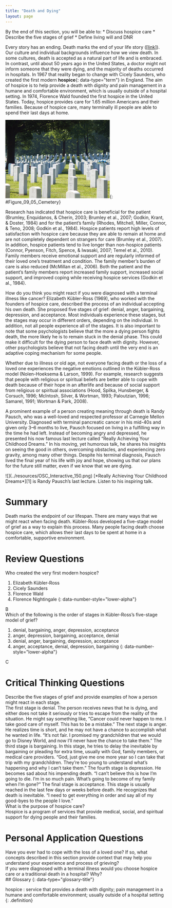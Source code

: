 ```yaml
---
title: "Death and Dying"
layout: page
---
```



<div data-type="abstract" markdown="1">
By the end of this section, you will be able to:
* Discuss hospice care
* Describe the five stages of grief
* Define living will and DNR

</div>

Every story has an ending. Death marks the end of your life story ([\[link\]](#Figure_09_05_Cemetery)). Our culture and individual backgrounds influence how we view death. In some cultures, death is accepted as a natural part of life and is embraced. In contrast, until about 50 years ago in the United States, a doctor might not inform someone that they were dying, and the majority of deaths occurred in hospitals. In 1967 that reality began to change with Cicely Saunders, who created the first modern **hospice**{: data-type="term"} in England. The aim of hospice is to help provide a death with dignity and pain management in a humane and comfortable environment, which is usually outside of a hospital setting. In 1974, Florence Wald founded the first hospice in the United States. Today, hospice provides care for 1.65 million Americans and their families. Because of hospice care, many terminally ill people are able to spend their last days at home.

 ![A cemetery with many gravestones among the grass and trees is shown.](../resources/CNX_Psych_09_05_Cemetery.jpg "In some cultures, people&#x2019;s bodies may be buried in a cemetery after death. (credit: Christina Rutz)"){: #Figure_09_05_Cemetery}

Research has indicated that hospice care is beneficial for the patient (Brumley, Enquidanos, &amp; Cherin, 2003; Brumley et al., 2007; Godkin, Krant, &amp; Doster, 1984) and for the patient’s family (Rhodes, Mitchell, Miller, Connor, &amp; Teno, 2008; Godkin et al., 1984). Hospice patients report high levels of satisfaction with hospice care because they are able to remain at home and are not completely dependent on strangers for care (Brumley et al., 2007). In addition, hospice patients tend to live longer than non-hospice patients (Connor, Pyenson, Fitch, Spence, &amp; Iwasaki, 2007; Temel et al., 2010). Family members receive emotional support and are regularly informed of their loved one’s treatment and condition. The family member’s burden of care is also reduced (McMillan et al., 2006). Both the patient and the patient’s family members report increased family support, increased social support, and improved coping while receiving hospice services (Godkin et al., 1984).

How do you think you might react if you were diagnosed with a terminal illness like cancer? Elizabeth Kübler-Ross (1969), who worked with the founders of hospice care, described the process of an individual accepting his own death. She proposed five stages of grief: denial, anger, bargaining, depression, and acceptance. Most individuals experience these stages, but the stages may occur in different orders, depending on the individual. In addition, not all people experience all of the stages. It is also important to note that some psychologists believe that the more a dying person fights death, the more likely he is to remain stuck in the denial phase. This could make it difficult for the dying person to face death with dignity. However, other psychologists believe that not facing death until the very end is an adaptive coping mechanism for some people.

Whether due to illness or old age, not everyone facing death or the loss of a loved one experiences the negative emotions outlined in the Kübler-Ross model (Nolen-Hoeksema &amp; Larson, 1999). For example, research suggests that people with religious or spiritual beliefs are better able to cope with death because of their hope in an afterlife and because of social support from religious or spiritual associations (Hood, Spilka, Hunsberger, &amp; Corsuch, 1996; McIntosh, Silver, &amp; Wortman, 1993; Paloutzian, 1996; Samarel, 1991; Wortman &amp; Park, 2008).

A prominent example of a person creating meaning through death is Randy Pausch, who was a well-loved and respected professor at Carnegie Mellon University. Diagnosed with terminal pancreatic cancer in his mid-40s and given only 3–6 months to live, Pausch focused on living in a fulfilling way in the time he had left. Instead of becoming angry and depressed, he presented his now famous last lecture called “Really Achieving Your Childhood Dreams.” In his moving, yet humorous talk, he shares his insights on seeing the good in others, overcoming obstacles, and experiencing zero gravity, among many other things. Despite his terminal diagnosis, Pausch lived the final year of his life with joy and hope, showing us that our plans for the future still matter, even if we know that we are dying.

<div data-type="note" data-has-label="true" class="note psychology link-to-learning" data-label="Link to Learning" markdown="1">
<span data-type="media" data-alt=""> ![](../resources/OSC_Interactive_150.png) </span>
[*Really Achieving Your Childhood Dreams*][1] is Randy Pausch’s last lecture. Listen to his inspiring talk.

</div>

# Summary

Death marks the endpoint of our lifespan. There are many ways that we might react when facing death. Kübler-Ross developed a five-stage model of grief as a way to explain this process. Many people facing death choose hospice care, which allows their last days to be spent at home in a comfortable, supportive environment.

# Review Questions

<div data-type="exercise" class="exercise">
<div data-type="problem" class="problem" markdown="1">
Who created the very first modern hospice?

1.  Elizabeth Kübler-Ross
2.  Cicely Saunders
3.  Florence Wald
4.  Florence Nightingale
{: data-number-style="lower-alpha"}

</div>
<div data-type="solution" class="solution" markdown="1">
B

</div>
</div>

<div data-type="exercise" class="exercise">
<div data-type="problem" class="problem" markdown="1">
Which of the following is the order of stages in Kübler-Ross’s five-stage model of grief?

1.  denial, bargaining, anger, depression, acceptance
2.  anger, depression, bargaining, acceptance, denial
3.  denial, anger, bargaining, depression, acceptance
4.  anger, acceptance, denial, depression, bargaining
{: data-number-style="lower-alpha"}

</div>
<div data-type="solution" class="solution" markdown="1">
C

</div>
</div>

# Critical Thinking Questions

<div data-type="exercise" class="exercise">
<div data-type="problem" class="problem" markdown="1">
Describe the five stages of grief and provide examples of how a person might react in each stage.

</div>
<div data-type="solution" class="solution" markdown="1">
The first stage is denial. The person receives news that he is dying, and either does not take it seriously or tries to escape from the reality of the situation. He might say something like, “Cancer could never happen to me. I take good care of myself. This has to be a mistake.” The next stage is anger. He realizes time is short, and he may not have a chance to accomplish what he wanted in life. “It’s not fair. I promised my grandchildren that we would go to Disney World, and now I’ll never have the chance to take them.” The third stage is bargaining. In this stage, he tries to delay the inevitable by bargaining or pleading for extra time, usually with God, family members, or medical care providers. “God, just give me one more year so I can take that trip with my grandchildren. They’re too young to understand what’s happening and why I can’t take them.” The fourth stage is depression. He becomes sad about his impending death. “I can’t believe this is how I’m going to die. I’m in so much pain. What’s going to become of my family when I’m gone?” The final stage is acceptance. This stage is usually reached in the last few days or weeks before death. He recognizes that death is inevitable. “I need to get everything in order and say all of my good-byes to the people I love.”

</div>
</div>

<div data-type="exercise" class="exercise">
<div data-type="problem" class="problem" markdown="1">
What is the purpose of hospice care?

</div>
<div data-type="solution" class="solution" markdown="1">
Hospice is a program of services that provide medical, social, and spiritual support for dying people and their families.

</div>
</div>

# Personal Application Questions

<div data-type="exercise" class="exercise">
<div data-type="problem" class="problem" markdown="1">
Have you ever had to cope with the loss of a loved one? If so, what concepts described in this section provide context that may help you understand your experience and process of grieving?

</div>
</div>

<div data-type="exercise" class="exercise">
<div data-type="problem" class="problem" markdown="1">
If you were diagnosed with a terminal illness would you choose hospice care or a traditional death in a hospital? Why?

</div>
</div>

<div data-type="glossary" markdown="1">
## Glossary
{: data-type="glossary-title"}

hospice
: service that provides a death with dignity; pain management in a humane and comfortable environment; usually outside of a hospital setting
{: .definition}

</div>



[1]: http://openstaxcollege.org/l/lastlecture
